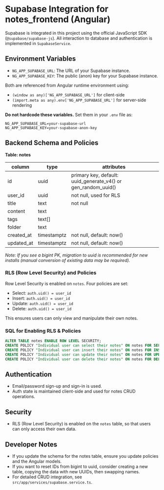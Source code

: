# Supabase Integration for notes_frontend (Angular)

Supabase is integrated in this project using the official JavaScript SDK (`@supabase/supabase-js`).
All interaction to database and authentication is implemented in `SupabaseService`.

## Environment Variables
- `NG_APP_SUPABASE_URL`: The URL of your Supabase instance.
- `NG_APP_SUPABASE_KEY`: The public (anon) key for your Supabase instance.

Both are referenced from Angular runtime environment using:
- `(window as any)['NG_APP_SUPABASE_URL']` for client-side
- `(import.meta as any).env['NG_APP_SUPABASE_URL']` for server-side rendering

**Do not hardcode these variables.**
Set them in your `.env` file as:
```
NG_APP_SUPABASE_URL=your-supabase-url
NG_APP_SUPABASE_KEY=your-supabase-anon-key
```

## Backend Schema and Policies

**Table: notes**

| column      | type         | attributes                              |
|-------------|--------------|------------------------------------------|
| id          | uuid         | primary key, default: uuid_generate_v4() or gen_random_uuid() |
| user_id     | uuid         | not null, used for RLS                   |
| title       | text         | not null                                 |
| content     | text         |                                          |
| tags        | text[]       |                                          |
| folder      | text         |                                          |
| created_at  | timestamptz  | not null, default: now()                 |
| updated_at  | timestamptz  | not null, default: now()                 |

_Note: If you see a bigint PK, migration to uuid is recommended for new installs (manual conversion of existing data may be required)._ 

### RLS (Row Level Security) and Policies

Row Level Security is enabled on `notes`. Four policies are set:
- Select:   `auth.uid() = user_id`
- Insert:   `auth.uid() = user_id`
- Update:   `auth.uid() = user_id`
- Delete:   `auth.uid() = user_id`

This ensures users can only view and manipulate their own notes.

### SQL for Enabling RLS & Policies
```sql
ALTER TABLE notes ENABLE ROW LEVEL SECURITY;
CREATE POLICY "Individual user can select their notes" ON notes FOR SELECT USING (auth.uid() = user_id);
CREATE POLICY "Individual user can insert their notes" ON notes FOR INSERT WITH CHECK (auth.uid() = user_id);
CREATE POLICY "Individual user can update their notes" ON notes FOR UPDATE USING (auth.uid() = user_id);
CREATE POLICY "Individual user can delete their notes" ON notes FOR DELETE USING (auth.uid() = user_id);
```

## Authentication
- Email/password sign-up and sign-in is used.
- Auth state is maintained client-side and used for notes CRUD operations.

## Security
- RLS (Row Level Security) is enabled on the `notes` table, so that users can only access their own data.

## Developer Notes

- If you update the schema for the notes table, ensure you update policies and the Angular models.
- If you want to reset IDs from bigint to uuid, consider creating a new table, copying the data with new UUIDs, then swapping names.
- For detailed CRUD integration, see `src/app/services/supabase.service.ts`.

